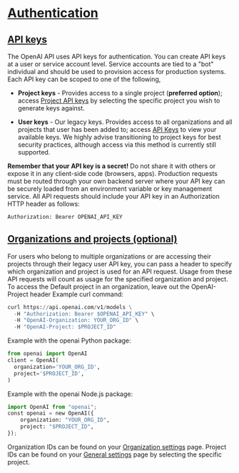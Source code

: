 # [Authentication](/docs/api-reference/authentication)
## [API keys](/docs/api-reference/api-keys)
The OpenAI API uses API keys for authentication. You can create API keys
        at a user or service account level. Service accounts are tied to a "bot"
        individual and should be used to provision access for production
        systems. Each API key can be scoped to one of the following, 
- **Project keys** - Provides access to a single project
          (**preferred option**); access
          [Project API keys](/settings/organization/general) by
          selecting the specific project you wish to generate keys against.  

- **User keys** - Our legacy keys. Provides access to all
          organizations and all projects that user has been added to; access
          [API Keys](/account/api-keys) to view your available keys.
          We highly advise transitioning to project keys for best security
          practices, although access via this method is currently still
          supported.  

**Remember that your API key is a secret!** Do not share it
        with others or expose it in any client-side code (browsers, apps).
        Production requests must be routed through your own backend server where
        your API key can be securely loaded from an environment variable or key
        management service. 
All API requests should include your API key in an
        Authorization HTTP header as follows: 

```python
Authorization: Bearer OPENAI_API_KEY
```
## [Organizations and projects (optional)](/docs/api-reference/organizations-and-projects-optional)
For users who belong to multiple organizations or are accessing their
        projects through their legacy user API key, you can pass a header to
        specify which organization and project is used for an API request. Usage
        from these API requests will count as usage for the specified
        organization and project. 
To access the Default project in an organization, leave out
        the OpenAI-Project header 
Example curl command: 

```python
curl https://api.openai.com/v1/models \
  -H "Authorization: Bearer $OPENAI_API_KEY" \
  -H "OpenAI-Organization: YOUR_ORG_ID" \
  -H "OpenAI-Project: $PROJECT_ID"
```
Example with the openai Python package: 

```python
from openai import OpenAI
client = OpenAI(
  organization='YOUR_ORG_ID',
  project='$PROJECT_ID',
)
```
Example with the openai Node.js package: 

```python
import OpenAI from "openai";
const openai = new OpenAI({
    organization: "YOUR_ORG_ID",
    project: "$PROJECT_ID",
});
```
Organization IDs can be found on your
        [Organization settings](/account/organization) page. Project
        IDs can be found on your [General settings](/settings) page
        by selecting the specific project. 
